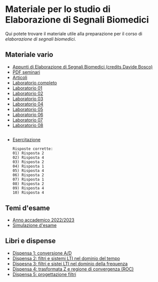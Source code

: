 # Materiale per lo studio di Elaborazione di Segnali Biomedici

Qui potete trovare il materiale utile alla preparazione per il corso di _elaborazione di segnali biomedici_.

## Materiale vario
- [Appunti di Elaborazione di Segnali Biomedici (credits Davide Bosco)](</Dati/Studio/III_Anno/ESB/Materiale_vario/Appunti ESB (credits Davide Bosco).pdf>)
- [PDF seminari](/Dati/Studio/III_Anno/ESB/Materiale_vario/Seminari)
- [Articoli](/Dati/Studio/III_Anno/ESB/Materiale_vario/Articoli)
- [Laboratorio completo](</Dati/Studio/III_Anno/ESB/Materiale_vario/Laboratorio/Laboratorio ESB_completo.pdf>)
- [Laboratorio 01](/Dati/Studio/III_Anno/ESB/Materiale_vario/Laboratorio/Lab02)
- [Laboratorio 02](/Dati/Studio/III_Anno/ESB/Materiale_vario/Laboratorio/Lab02)
- [Laboratorio 03](/Dati/Studio/III_Anno/ESB/Materiale_vario/Laboratorio/Lab03)
- [Laboratorio 04](/Dati/Studio/III_Anno/ESB/Materiale_vario/Laboratorio/Lab04)
- [Laboratorio 05](/Dati/Studio/III_Anno/ESB/Materiale_vario/Laboratorio/Lab05)
- [Laboratorio 06](/Dati/Studio/III_Anno/ESB/Materiale_vario/Laboratorio/Lab06)
- [Laboratorio 07](/Dati/Studio/III_Anno/ESB/Materiale_vario/Laboratorio/Lab07)
- [Laboratorio 08](/Dati/Studio/III_Anno/ESB/Materiale_vario/Laboratorio/Lab08)

## 
- [Esercitazione](/Dati/Studio/III_Anno/ESB/Temi_d'esame/Esercitazione.pdf)
  ```
  Risposte corrette:
  01) Risposta 2
  02) Risposta 4
  03) Risposta 2
  04) Risposta 1
  05) Risposta 4
  06) Risposta 2
  07) Risposta 1
  08) Risposta 2
  09) Risposta 4
  10) Risposta 4
  ```
  
## Temi d'esame
- [Anno accademico 2022/2023](/Dati/Studio/III_Anno/ESB/Temi_d'esame/AA_22-23)
- [Simulazione d'esame](/Dati/Studio/III_Anno/ESB/Temi_d'esame/Simulazione)

## Libri e dispense
- [Dispensa 1: conversione A/D](/Dati/Studio/III_Anno/ESB/Libri_e_dispense/Dispense_esercizi/1-conversione_A_D.pdf)
- [Dispensa 2: filtri e sistemi LTI nel dominio del tempo](/Dati/Studio/III_Anno/ESB/Libri_e_dispense/Dispense_esercizi/2-filtri_e_sistemi_LTI_tempo.pdf)
- [Dispesna 3: filtri e sistei LTI nel dominio della frequenza](/Dati/Studio/III_Anno/ESB/Libri_e_dispense/Dispense_esercizi/3-filtri_e_sistemi_LTI_frequenza.pdf)
- [Dispensa 4: trasformata Z e regione di convergenza (ROC)](/Dati/Studio/III_Anno/ESB/Libri_e_dispense/Dispense_esercizi/4-trasformata_z_e_roc.pdf)
- [Dispensa 5: progettazione filtri](/Dati/Studio/III_Anno/ESB/Libri_e_dispense/Dispense_esercizi/5-progettazione_filtri.pdf)

